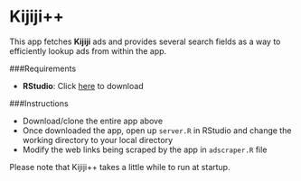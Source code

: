 Kijiji++
==============

This app fetches **Kijiji** ads and provides several search fields as a way to efficiently lookup ads from within the app.

###Requirements
* **RStudio**: Click [here](http://www.rstudio.com/products/rstudio/download/) to download

###Instructions

* Download/clone the entire app above 
* Once downloaded the app, open up `server.R` in RStudio and change the working directory to your local directory
* Modify the web links being scraped by the app in `adscraper.R` file

Please note that Kijiji++ takes a little while to run at startup.

